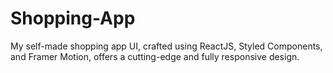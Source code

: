 # Shopping-App
My self-made shopping app UI, crafted using ReactJS, Styled Components, and Framer Motion, offers a cutting-edge and fully responsive design.
